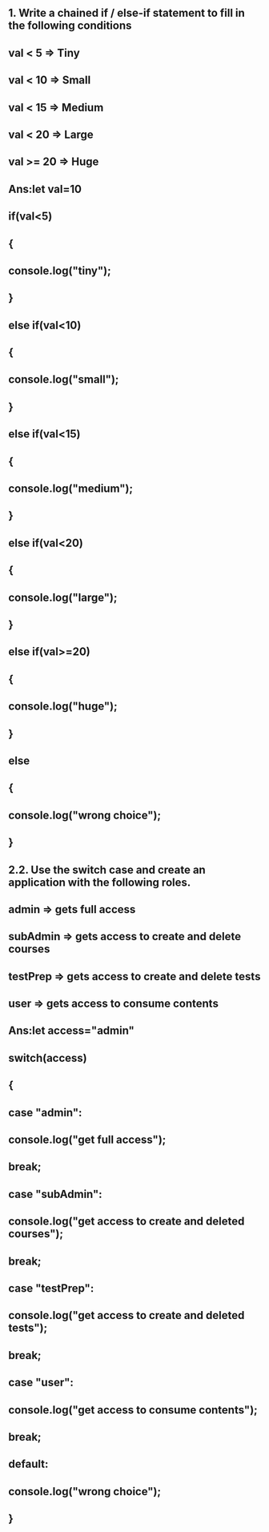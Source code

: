 ## 1.	Write a chained if / else-if statement to fill in the following conditions
## val  < 5  =>  Tiny
## val  < 10  =>  Small
## val  < 15  =>  Medium
## val  < 20  => Large
## val  >= 20  => Huge 

## Ans:let val=10
## if(val<5)
## {
## console.log("tiny");
## }
## else if(val<10)
## {
## console.log("small");
## }
## else if(val<15)
## {
## console.log("medium");
## }
## else if(val<20)
## {
## console.log("large");
## }
## else if(val>=20)
## {
## console.log("huge");
## }
## else
## {
##    console.log("wrong choice");
## }

## 2.2.	Use the switch case and create an application with the following roles.
## admin => gets full access
## subAdmin => gets access to create and delete courses
## testPrep => gets access to create and delete tests
## user => gets access to consume contents

## Ans:let access="admin"
## switch(access)
## {
## case "admin":
##       console.log("get full access");
##        break;
## case "subAdmin":
##       console.log("get access to create and deleted courses");
##        break;
## case "testPrep":
##        console.log("get access to create and deleted tests");
##       break;
## case "user":
##        console.log("get access to consume contents");
##       break;
## default:
##        console.log("wrong choice");
## }
